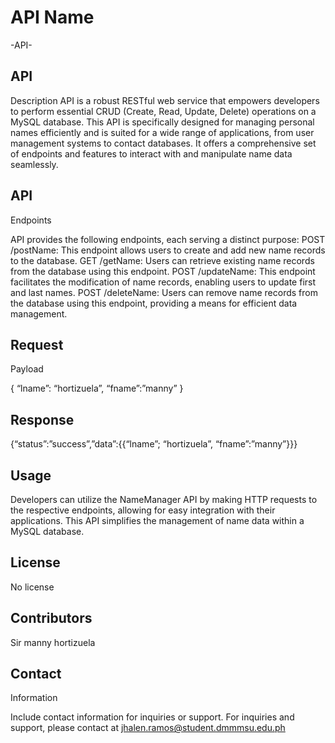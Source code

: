 # API Name
 -API-

## API
Description
  API is a robust RESTful web service that empowers developers to perform essential CRUD (Create, Read, Update, Delete) operations on a MySQL database. This API is specifically designed for managing personal names efficiently and is suited for a wide range of applications, from user management systems to contact databases. It offers a comprehensive set of endpoints and features to interact with and manipulate name data seamlessly.

## API
Endpoints

API provides the following endpoints, each serving a distinct purpose:
POST /postName: This endpoint allows users to create and add new name records to the database.
GET /getName: Users can retrieve existing name records from the database using this endpoint.
POST /updateName: This endpoint facilitates the modification of name records, enabling users to update first and last names.
POST /deleteName: Users can remove name records from the database using this endpoint, providing a means for efficient data management.

## Request
Payload

{
	“lname”: “hortizuela”,
	“fname”:”manny”
}

## Response

{“status”:”success”,”data”:{{“lname”; “hortizuela”, “fname”:”manny”}}}
 


## Usage
Developers can utilize the NameManager API by making HTTP requests to the respective endpoints, allowing for easy integration with their applications. This API simplifies the management of name data within a MySQL database.

## License
No license

## Contributors
 Sir manny hortizuela

## Contact
Information


Include contact
information for inquiries or support.
For inquiries and support, please contact at jhalen.ramos@student.dmmmsu.edu.ph
